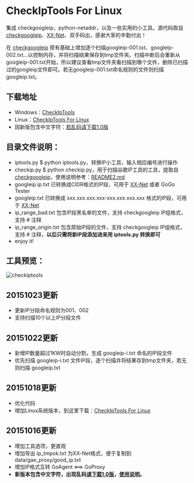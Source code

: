 CheckIpTools For Linux
======================

集成 checkgoogleip，python-netaddr，以及一些实用的小工具。源代码取自 [checkgoogleip](https://github.com/moonshawdo/checkgoogleip)、[XX-Net](https://github.com/XX-net/XX-Net)、双手码出，感谢大家的辛勤付出！

在 [checkgoogleip](https://github.com/moonshawdo/checkgoogleip) 原有基础上增加逐个扫描googleip-001.txt、googleip-002.txt...以控制内存，并将扫描结果保存到tmp文件夹。扫描中断后会重新从googleip-001.txt开始，所以建议查看tmp文件夹看扫描到哪个文件，删除已扫描过的googleip文件即可。若无googleip-001.txt命名规则的文件则扫描 googleip.txt。


## 下载地址
* Windows：[CheckIpTools](https://github.com/xyuanmu/checkiptools/archive/master.zip)
* Linux：[CheckIpTools For Linux](https://github.com/xyuanmu/checkiptools/archive/Linux.zip)
* 因新版包含中文字符：[若乱码请下载1.0版](https://codeload.github.com/xyuanmu/checkiptools/zip/1.0)


## 目录文件说明：
 * iptools.py           $ python iptools.py，转换IP小工具，输入相应编号进行操作
 * checkip.py           $ python checkip.py，用于扫描谷歌IP工具的工具，提取自[checkgoogleip](https://github.com/moonshawdo/checkgoogleip)，使用说明参考：[README2.md](https://github.com/xyuanmu/checkiptools/blob/master/README2.md)
 * googleip.ip.txt      已转换成CIDR格式的IP段，可用于 [XX-Net](https://github.com/XX-net/XX-Net) 或者 GoGo Tester
 * googleip.txt         已转换成 xxx.xxx.xxx.xxx-xxx.xxx.xxx.xxx 格式的IP段，可用于 [XX-Net](https://github.com/XX-net/XX-Net)
 * ip_range_bad.txt     包含IP段黑名单的文件，支持 checkgoogleip IP组格式，支持 # 注释
 * ip_range_origin.txt  包含原始IP段的文件，支持 checkgoogleip IP组格式，支持 # 注释，**以后只需将新IP段添加进来用 iptools.py 转换即可**
 * enjoy it!

## 工具预览：
![checkiptools](https://cloud.githubusercontent.com/assets/12442896/10656831/d07fb4c2-78b5-11e5-9b21-6d486a858c20.png)

## 20151023更新
* 更新IP分段命名规则为001、002
* 支持扫描10个以上IP分段文件

## 20151022更新
* 新增IP数量超过1KW时自动分割，生成 googleip-i.txt 命名的IP段文件
* 优先扫描 googleip-i.txt 文件IP段，逐个扫描并将结果存到tmp文件夹，若无则扫描 googleip.txt

## 20151018更新
* 优化代码
* 增加Linux系统版本，到这里下载：[CheckIpTools For Linux](https://github.com/xyuanmu/checkiptools/tree/Linux)

## 20151016更新
* 增加工具选项，更直观
* 增加导出 ip_tmpok.txt 为XX-Net格式，便于复制到 data/gae_proxy/good_ip.txt
* 增加IP格式互转 GoAgent <==> GoProxy
* **新版本包含中文字符，出现乱码[请下载1.0版](https://codeload.github.com/xyuanmu/checkiptools/zip/1.0)，[使用说明](https://github.com/xyuanmu/checkiptools/blob/1.0/README.md)。**